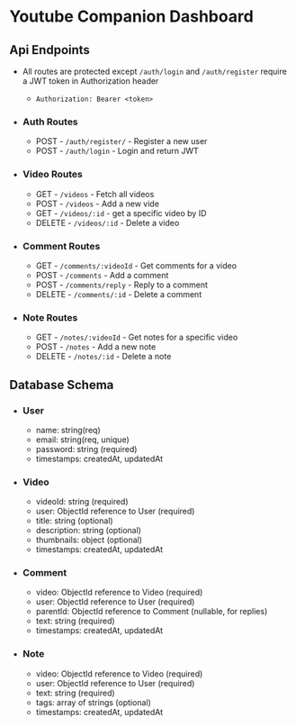# Youtube Companion Dashboard

## Api Endpoints
- All routes are protected except `/auth/login` and `/auth/register` require a JWT token in Authorization header
    - `Authorization: Bearer <token>`
- ### Auth Routes
    - POST - `/auth/register/` - Register a new user
    - POST - `/auth/login` - Login and return JWT

- ### Video Routes
    - GET - `/videos` - Fetch all videos
    - POST - `/videos` - Add a new vide
    - GET - `/videos/:id` - get a specific video by ID
    - DELETE - `/videos/:id` - Delete a video

- ### Comment Routes
    - GET - `/comments/:videoId` - Get comments for a video
    - POST - `/comments` - Add a comment
    - POST - `/comments/reply` - Reply to a comment
    - DELETE - `/comments/:id` - Delete a comment

- ### Note Routes
    - GET - `/notes/:videoId` - Get notes for a specific video
    - POST - `/notes` - Add a new note
    - DELETE - `/notes/:id` - Delete a note

## Database Schema
    
- ### User
    - name: string(req)
    - email: string(req, unique)
    - password: string (required)
    - timestamps: createdAt, updatedAt

- ### Video
    - videoId: string (required)
    - user: ObjectId reference to User (required)
    - title: string (optional) 
    - description: string (optional) 
    - thumbnails: object (optional)
    - timestamps: createdAt, updatedAt

- ### Comment
    - video: ObjectId reference to Video (required)
    - user: ObjectId reference to User (required)
    - parentId: ObjectId reference to Comment (nullable, for replies)
    - text: string (required)
    - timestamps: createdAt, updatedAt

- ### Note
    - video: ObjectId reference to Video (required)
    - user: ObjectId reference to User (required)
    - text: string (required)
    - tags: array of strings (optional)
    - timestamps: createdAt, updatedAt



